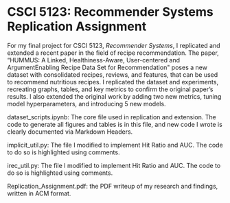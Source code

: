 # CSCI 5123: Recommender Systems Replication Assignment
For my final project for CSCI 5123, *Recommender Systems*, I replicated and extended a recent paper in the field of recipe recommendation. The paper, “HUMMUS: A
Linked, Healthiness-Aware, User-centered and ArgumentEnabling Recipe Data Set for Recommendation" poses a new
dataset with consolidated recipes, reviews, and features, that
can be used to recommend nutritious recipes. I replicated the dataset and experiments, recreating graphs, tables, and key metrics to confirm the original
paper’s results. I also extended the original work by
adding two new metrics, tuning model hyperparameters, and
introducing 5 new models.


dataset_scripts.ipynb: The core file used in replication and extension. The code to generate all figures and tables is in this file, and new code I wrote is clearly documented via Markdown Headers.

implicit_util.py: The file I modified to implement Hit Ratio and AUC. The code to do so is highlighted using comments.

irec_util.py: The file I modified to implement Hit Ratio and AUC. The code to do so is highlighted using comments.

Replication_Assignment.pdf: the PDF writeup of my research and findings, written in ACM format.